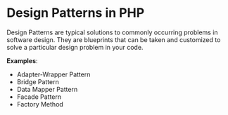 # Design Patterns in PHP

Design Patterns are typical solutions to commonly occurring problems in software design. 
They are blueprints that can be taken and customized to solve a particular design problem in your code.

__Examples__:
- Adapter-Wrapper Pattern
- Bridge Pattern
- Data Mapper Pattern
- Facade Pattern
- Factory Method
